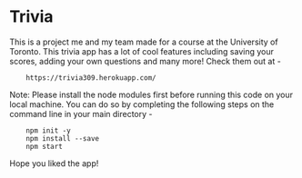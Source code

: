 # Trivia

This is a project me and my team made for a course at the University of Toronto. This trivia app has a lot of cool features including saving your scores, adding your own questions and many more! Check them out at -

		https://trivia309.herokuapp.com/

Note:
	Please install the node modules first before running this code on your local machine. You can do so by completing the following steps on the command line in your main directory -

		npm init -y
		npm install --save
		npm start

Hope you liked the app!